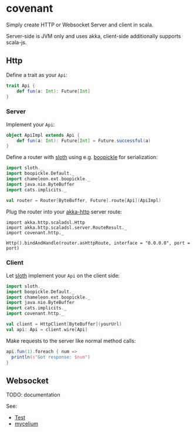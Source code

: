 # covenant

Simply create HTTP or Websocket Server and client in scala.

Server-side is JVM only and uses akka, client-side additionally supports scala-js.

## Http

Define a trait as your `Api`:
```scala
trait Api {
    def fun(a: Int): Future[Int]
}
```

### Server

Implement your `Api`:
```scala
object ApiImpl extends Api {
    def fun(a: Int): Future[Int] = Future.successful(a)
}
```

Define a router with [sloth](https://github.com/cornerman/sloth) using e.g. [boopickle](https://github.com/suzaku-io/boopickle) for serialization:
```scala
import sloth._
import boopickle.Default._
import chameleon.ext.boopickle._
import java.nio.ByteBuffer
import cats.implicits._

val router = Router[ByteBuffer, Future].route[Api](ApiImpl)
```

Plug the router into your [akka-http](https://github.com/akka/akka-http) server route:
```
import akka.http.scaladsl.Http
import akka.http.scaladsl.server.RouteResult._
import covenant.http._

Http().bindAndHandle(router.asHttpRoute, interface = "0.0.0.0", port = port)
```

### Client

Let [sloth](https://github.com/cornerman/sloth) implement your `Api` on the client side:
```scala
import sloth._
import boopickle.Default._
import chameleon.ext.boopickle._
import java.nio.ByteBuffer
import cats.implicits._
import covenant.http._

val client = HttpClient[ByteBuffer](yourUrl)
val api: Api = client.wire[Api]
```

Make requests to the server like normal method calls:
```scala
api.fun(1).foreach { num =>
  println(s"Got response: $num")
}
```

## Websocket

TODO: documentation

See:

- [Test](https://github.com/cornerman/covenant/blob/master/http/jvm/src/test/scala/HttpSpec.scala)
- [mycelium](https://github.com/cornerman/mycelium)
